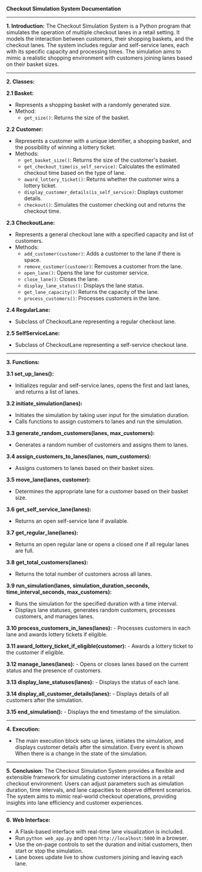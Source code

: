 **Checkout Simulation System Documentation**

---

**1. Introduction:**
   The Checkout Simulation System is a Python program that simulates the operation of multiple checkout lanes in a retail setting. It models the interaction between customers, their shopping baskets, and the checkout lanes. The system includes regular and self-service lanes, each with its specific capacity and processing times. The simulation aims to mimic a realistic shopping environment with customers joining lanes based on their basket sizes.

---

**2. Classes:**

**2.1 Basket:**
   - Represents a shopping basket with a randomly generated size.
   - Method:
     - `get_size()`: Returns the size of the basket.

**2.2 Customer:**
   - Represents a customer with a unique identifier, a shopping basket, and the possibility of winning a lottery ticket.
   - Methods:
     - `get_basket_size()`: Returns the size of the customer's basket.
     - `get_checkout_time(is_self_service)`: Calculates the estimated checkout time based on the type of lane.
     - `award_lottery_ticket()`: Returns whether the customer wins a lottery ticket.
     - `display_customer_details(is_self_service)`: Displays customer details.
     - `checkout()`: Simulates the customer checking out and returns the checkout time.

**2.3 CheckoutLane:**
   - Represents a general checkout lane with a specified capacity and list of customers.
   - Methods:
     - `add_customer(customer)`: Adds a customer to the lane if there is space.
     - `remove_customer(customer)`: Removes a customer from the lane.
     - `open_lane()`: Opens the lane for customer service.
     - `close_lane()`: Closes the lane.
     - `display_lane_status()`: Displays the lane status.
     - `get_lane_capacity()`: Returns the capacity of the lane.
     - `process_customers()`: Processes customers in the lane.

**2.4 RegularLane:**
   - Subclass of CheckoutLane representing a regular checkout lane.

**2.5 SelfServiceLane:**
   - Subclass of CheckoutLane representing a self-service checkout lane.

---

**3. Functions:**

**3.1 set_up_lanes():**
   - Initializes regular and self-service lanes, opens the first and last lanes, and returns a list of lanes.

**3.2 initiate_simulation(lanes):**
   - Initiates the simulation by taking user input for the simulation duration.
   - Calls functions to assign customers to lanes and run the simulation.

**3.3 generate_random_customers(lanes, max_customers):**
   - Generates a random number of customers and assigns them to lanes.

**3.4 assign_customers_to_lanes(lanes, num_customers):**
   - Assigns customers to lanes based on their basket sizes.

**3.5 move_lane(lanes, customer):**
   - Determines the appropriate lane for a customer based on their basket size.

**3.6 get_self_service_lane(lanes):**
   - Returns an open self-service lane if available.

**3.7 get_regular_lane(lanes):**
   - Returns an open regular lane or opens a closed one if all regular lanes are full.

**3.8 get_total_customers(lanes):**
   - Returns the total number of customers across all lanes.

**3.9 run_simulation(lanes, simulation_duration_seconds, time_interval_seconds, max_customers):**
   - Runs the simulation for the specified duration with a time interval.
   - Displays lane statuses, generates random customers, processes customers, and manages lanes.

**3.10 process_customers_in_lanes(lanes):**
    - Processes customers in each lane and awards lottery tickets if eligible.

**3.11 award_lottery_ticket_if_eligible(customer):**
    - Awards a lottery ticket to the customer if eligible.

**3.12 manage_lanes(lanes):**
    - Opens or closes lanes based on the current status and the presence of customers.

**3.13 display_lane_statuses(lanes):**
    - Displays the status of each lane.

**3.14 display_all_customer_details(lanes):**
    - Displays details of all customers after the simulation.

**3.15 end_simulation():**
    - Displays the end timestamp of the simulation.

---

**4. Execution:**
   - The main execution block sets up lanes, initiates the simulation, and displays customer details after the simulation. Every event is shown When there is a change in the state of the simulation.

---

**5. Conclusion:**
   The Checkout Simulation System provides a flexible and extensible framework for simulating customer interactions in a retail checkout environment. Users can adjust parameters such as simulation duration, time intervals, and lane capacities to observe different scenarios. The system aims to mimic real-world checkout operations, providing insights into lane efficiency and customer experiences.

---

**6. Web Interface:**
   - A Flask-based interface with real-time lane visualization is included.
   - Run `python web_app.py` and open `http://localhost:5000` in a browser.
   - Use the on-page controls to set the duration and initial customers, then start or stop the simulation.
   - Lane boxes update live to show customers joining and leaving each lane.
